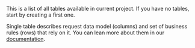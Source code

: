 This is a list of all tables available in current project. If you have no tables, start by creating a first one.

Single table describes request data model (columns) and set of business rules (rows) that rely on it. You can lean more about them in our [documentation](http://docs.gndf.io/).
